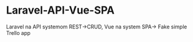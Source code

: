 # Laravel-API-Vue-SPA
Laravel na API systemom REST->CRUD, Vue na system SPA-> Fake simple Trello app
